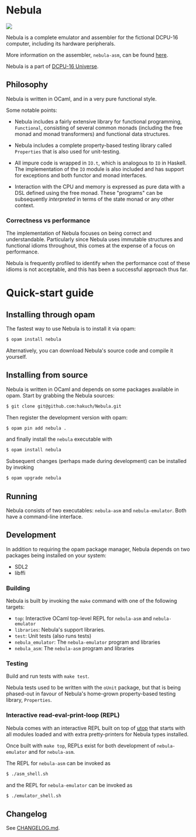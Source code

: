 # Nebula

![](https://github.com/hakuch/Nebula/blob/master/img/monitor-animation.gif)

Nebula is a complete emulator and assembler for the fictional DCPU-16 computer, including its hardware
peripherals.

More information on the assembler, `nebula-asm`, can be found [here](https://github.com/hakuch/Nebula/src/asm).

Nebula is a part of [DCPU-16 Universe](https://github.com/hakuch/Dcpu16Universe).

## Philosophy

Nebula is written in OCaml, and in a very pure functional style.

Some notable points:

- Nebula includes a fairly extensive library for functional programming, `Functional`, consisting of several common monads (including the free monad and monad transformers) and functional data structures.

- Nebula includes a complete property-based testing library called `Properties` that is also used for unit-testing.

- All impure code is wrapped in `IO.t`, which is analogous to `IO` in Haskell. The implementation of the `IO` module is also included and has support for exceptions and both functor and monad interfaces.

- Interaction with the CPU and memory is expressed as pure data with a DSL defined using the free monad. These "programs" can be subsequently _interpreted_ in terms of the state monad or any other context.

### Correctness vs performance

The implementation of Nebula focuses on being correct and understandable. Particularly since Nebula uses immutable structures and functional idioms throughout, this comes at the expense of a focus on performance.

Nebula is frequently profiled to identify when the performance cost of these idioms is not acceptable, and this has been a successful approach thus far.

# Quick-start guide

## Installing through opam

The fastest way to use Nebula is to install it via opam:

```bash
$ opam install nebula
```

Alternatively, you can download Nebula's source code and compile it yourself.

## Installing from source

Nebula is written in OCaml and depends on some packages available in opam. Start by grabbing the Nebula sources:

```bash
$ git clone git@github.com:hakuch/Nebula.git
```

Then register the development version with opam:

```bash
$ opam pin add nebula .
```

and finally install the `nebula` executable with

```bash
$ opam install nebula
```

Subsequent changes (perhaps made during development) can be installed by invoking

```bash
$ opam upgrade nebula
```

## Running

Nebula consists of two executables: `nebula-asm` and `nebula-emulator`. Both have a command-line interface.

## Development

In addition to requiring the opam package manager, Nebula depends on two packages being installed on your system:

- SDL2
- libffi

### Building

Nebula is built by invoking the `make` command with one of the following targets:

- `top`: Interactive OCaml top-level REPL for `nebula-asm` and `nebula-emulator`
- `libraries`: Nebula's support libraries.
- `test`: Unit tests (also runs tests)
- `nebula_emulator`: The `nebula-emulator` program and libraries
- `nebula_asm`: The `nebula-asm` program and libraries

### Testing

Build and run tests with `make test`.

Nebula tests used to be written with the `oUnit` package, but that is being phased-out in favour of Nebula's home-grown property-based testing library, `Properties`.

### Interactive read-eval-print-loop (REPL)

Nebula comes with an interactive REPL built on top of [utop](https://opam.ocaml.org/blog/about-utop/) that starts with all modules loaded and with extra pretty-printers for Nebula types installed.

Once built with `make top`, REPLs exist for both development of `nebula-emulator` and for `nebula-asm`.

The REPL for `nebula-asm` can be invoked as

```bash
$ ./asm_shell.sh
```

and the REPL for `nebula-emulator` can be invoked as

```bash
$ ./emulator_shell.sh
```

## Changelog

See [CHANGELOG.md](CHANGELOG.md).
